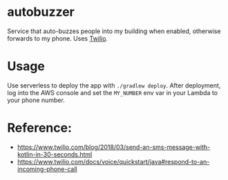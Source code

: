 # autobuzzer

Service that auto-buzzes people into my building when enabled, otherwise forwards to my phone. Uses [Twilio](https://www.twilio.com/).

# Usage

Use serverless to deploy the app with `./gradlew deploy`.
After deployment, log into the AWS console and set the `MY_NUMBER` env var in your Lambda to your phone number.

# Reference:
- https://www.twilio.com/blog/2018/03/send-an-sms-message-with-kotlin-in-30-seconds.html
- https://www.twilio.com/docs/voice/quickstart/java#respond-to-an-incoming-phone-call
